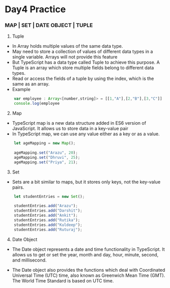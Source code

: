 # Day4 Practice

### MAP | SET | DATE OBJECT | TUPLE

1. Tuple
* In Array holds multiple values of the same data type.
* May need to store a collection of values of different data types in a single variable. Arrays will not provide this feature
* But TypeScript has a data type called Tuple to achieve this purpose. A Tuple is an array which store multiple fields belong to different data types.
* Read or access the fields of a tuple by using the index, which is the same as an array. 
* Example
```JavaSCript
    var employee : Array<[number,string]> = [[1,"A"],[2,"B"],[3,"C"]]
    console.log(employee
```

2. Map
* TypeScript map is a new data structure added in ES6 version of JavaScript. It allows us to store data in a key-value pair
*  In TypeScript map, we can use any value either as a key or as a value.

```JavaSCript
    let ageMapping = new Map();  
   
    ageMapping.set("Arazu", 20);  
    ageMapping.set("Dhruvi", 25);  
    ageMapping.set("Priya", 21);   
```

3. Set
* Sets are a bit similar to maps, but it stores only keys, not the key-value pairs.
```JavaScript
    let studentEntries = new Set();  
    
    studentEntries.add("Arazu");  
    studentEntries.add("Darshit");  
    studentEntries.add("Ankit");  
    studentEntries.add("Rutika");   
    studentEntries.add("Kuldeep");
    studentEntries.add("Ruturaj");  
```

4. Date Object
* The Date object represents a date and time functionality in TypeScript. It allows us to get or set the year, month and day, hour, minute, second, and millisecond.

* The Date object also provides the functions which deal with Coordinated Universal Time (UTC) time, also known as Greenwich Mean Time (GMT). The World Time Standard is based on UTC time.